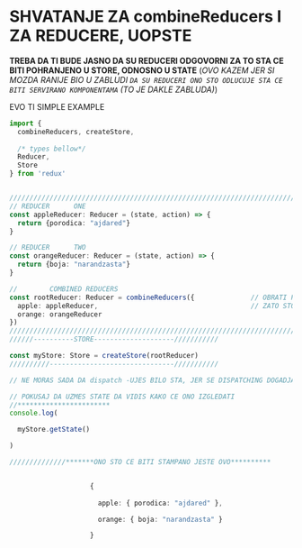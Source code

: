 # SHVATANJE ZA combineReducers I ZA REDUCERE, UOPSTE

**TREBA DA TI BUDE JASNO DA SU REDUCERI ODGOVORNI ZA TO STA CE BITI POHRANJENO U STORE, ODNOSNO U STATE** (*OVO KAZEM JER SI MOZDA RANIJE BIO U ZABLUDI `DA SU REDUCERI ONO STO ODLUCUJE STA CE BITI SERVIRANO KOMPONENTAMA` (TO JE DAKLE ZABLUDA)*)

EVO TI SIMPLE EXAMPLE

```typescript
import {
  combineReducers, createStore,
  
  /* types bellow*/
  Reducer,
  Store
} from 'redux'


////////////////////////////////////////////////////////////////////////
// REDUCER      ONE
const appleReducer: Reducer = (state, action) => {
  return {porodica: "ajdared"}
}

// REDUCER      TWO
const orangeReducer: Reducer = (state, action) => {
  return {boja: "narandzasta"}
}

//        COMBINED REDUCERS
const rootReducer: Reducer = combineReducers({              // OBRATI PA<NJU DA TOKA KAKO SAM STRUKTURIRAO OVAJ OBJEKAT>
  apple: appleReducer,                                      // ZATO STO CE TO ODREDITI KAK OCE IZGLEDATI KONACNI STATE
  orange: orangeReducer
})
////////////////////////////////////////////////////////////////////////
//////----------STORE--------------------///////////

const myStore: Store = createStore(rootReducer) 
//////////-------------------------------///////////

// NE MORAS SADA DA dispatch -UJES BILO STA, JER SE DISPATCHING DOGADJA, KADA SI I KREIRAO STORE

// POKUSAJ DA UZMES STATE DA VIDIS KAKO CE ONO IZGLEDATI
//***********************
console.log(

  myStore.getState()

)

//////////////*******ONO STO CE BITI STAMPANO JESTE OVO**********


                    {
                      
                      apple: { porodica: "ajdared" },

                      orange: { boja: "narandzasta" }

                    }


```
